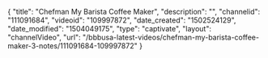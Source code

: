 {
    "title": "Chefman My Barista Coffee Maker",
    "description": "",
    "channelid": "111091684",
    "videoid": "109997872",
    "date_created": "1502524129",
    "date_modified": "1504049175",
    "type": "captivate",
    "layout": "channelVideo",
    "url": "\/bbbusa-latest-videos\/chefman-my-barista-coffee-maker-3-notes\/111091684-109997872"
}